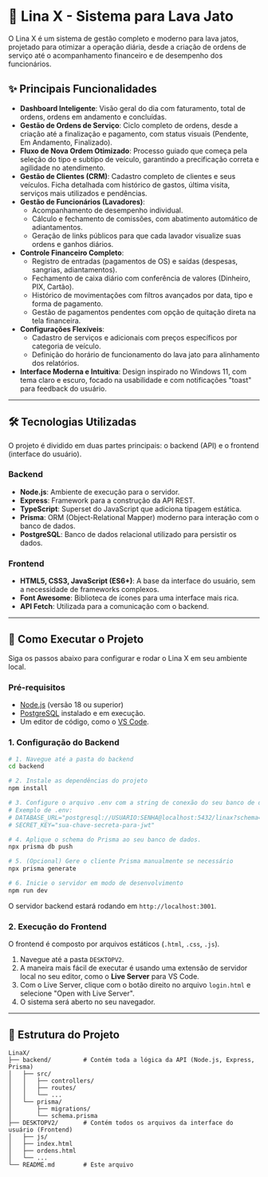 # 🚀 Lina X - Sistema para Lava Jato

O Lina X é um sistema de gestão completo e moderno para lava jatos, projetado para otimizar a operação diária, desde a criação de ordens de serviço até o acompanhamento financeiro e de desempenho dos funcionários.

## ✨ Principais Funcionalidades

*   **Dashboard Inteligente**: Visão geral do dia com faturamento, total de ordens, ordens em andamento e concluídas.
*   **Gestão de Ordens de Serviço**: Ciclo completo de ordens, desde a criação até a finalização e pagamento, com status visuais (Pendente, Em Andamento, Finalizado).
*   **Fluxo de Nova Ordem Otimizado**: Processo guiado que começa pela seleção do tipo e subtipo de veículo, garantindo a precificação correta e agilidade no atendimento.
*   **Gestão de Clientes (CRM)**: Cadastro completo de clientes e seus veículos. Ficha detalhada com histórico de gastos, última visita, serviços mais utilizados e pendências.
*   **Gestão de Funcionários (Lavadores)**:
    *   Acompanhamento de desempenho individual.
    *   Cálculo e fechamento de comissões, com abatimento automático de adiantamentos.
    *   Geração de links públicos para que cada lavador visualize suas ordens e ganhos diários.
*   **Controle Financeiro Completo**:
    *   Registro de entradas (pagamentos de OS) e saídas (despesas, sangrias, adiantamentos).
    *   Fechamento de caixa diário com conferência de valores (Dinheiro, PIX, Cartão).
    *   Histórico de movimentações com filtros avançados por data, tipo e forma de pagamento.
    *   Gestão de pagamentos pendentes com opção de quitação direta na tela financeira.
*   **Configurações Flexíveis**:
    *   Cadastro de serviços e adicionais com preços específicos por categoria de veículo.
    *   Definição do horário de funcionamento do lava jato para alinhamento dos relatórios.
*   **Interface Moderna e Intuitiva**: Design inspirado no Windows 11, com tema claro e escuro, focado na usabilidade e com notificações "toast" para feedback do usuário.

---

## 🛠️ Tecnologias Utilizadas

O projeto é dividido em duas partes principais: o backend (API) e o frontend (interface do usuário).

### Backend
*   **Node.js**: Ambiente de execução para o servidor.
*   **Express**: Framework para a construção da API REST.
*   **TypeScript**: Superset do JavaScript que adiciona tipagem estática.
*   **Prisma**: ORM (Object-Relational Mapper) moderno para interação com o banco de dados.
*   **PostgreSQL**: Banco de dados relacional utilizado para persistir os dados.

### Frontend
*   **HTML5, CSS3, JavaScript (ES6+)**: A base da interface do usuário, sem a necessidade de frameworks complexos.
*   **Font Awesome**: Biblioteca de ícones para uma interface mais rica.
*   **API Fetch**: Utilizada para a comunicação com o backend.

---

## 🚀 Como Executar o Projeto

Siga os passos abaixo para configurar e rodar o Lina X em seu ambiente local.

### Pré-requisitos

*   [Node.js](https://nodejs.org/en/) (versão 18 ou superior)
*   [PostgreSQL](https://www.postgresql.org/download/) instalado e em execução.
*   Um editor de código, como o [VS Code](https://code.visualstudio.com/).

### 1. Configuração do Backend

```bash
# 1. Navegue até a pasta do backend
cd backend

# 2. Instale as dependências do projeto
npm install

# 3. Configure o arquivo .env com a string de conexão do seu banco de dados
# Exemplo de .env:
# DATABASE_URL="postgresql://USUARIO:SENHA@localhost:5432/linax?schema=public"
# SECRET_KEY="sua-chave-secreta-para-jwt"

# 4. Aplique o schema do Prisma ao seu banco de dados.
npx prisma db push

# 5. (Opcional) Gere o cliente Prisma manualmente se necessário
npx prisma generate

# 6. Inicie o servidor em modo de desenvolvimento
npm run dev
```
O servidor backend estará rodando em `http://localhost:3001`.

### 2. Execução do Frontend

O frontend é composto por arquivos estáticos (`.html`, `.css`, `.js`).

1.  Navegue até a pasta `DESKTOPV2`.
2.  A maneira mais fácil de executar é usando uma extensão de servidor local no seu editor, como o **Live Server** para VS Code.
3.  Com o Live Server, clique com o botão direito no arquivo `login.html` e selecione "Open with Live Server".
4.  O sistema será aberto no seu navegador.

---

## 📁 Estrutura do Projeto
```
LinaX/
├── backend/         # Contém toda a lógica da API (Node.js, Express, Prisma)
│   ├── src/
│   │   ├── controllers/
│   │   ├── routes/
│   │   └── ...
│   └── prisma/
│       ├── migrations/
│       └── schema.prisma
├── DESKTOPV2/       # Contém todos os arquivos da interface do usuário (Frontend)
│   ├── js/
│   ├── index.html
│   ├── ordens.html
│   └── ...
└── README.md        # Este arquivo
```
